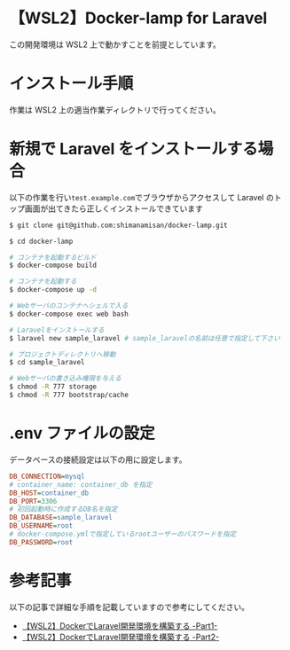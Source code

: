 # 【WSL2】Docker-lamp for Laravel

この開発環境は WSL2 上で動かすことを前提としています。

# インストール手順

作業は WSL2 上の適当作業ディレクトリで行ってください。

# 新規で Laravel をインストールする場合

以下の作業を行い`test.example.com`でブラウザからアクセスして Laravel のトップ画面が出てきたら正しくインストールできています

```bash
$ git clone git@github.com:shimanamisan/docker-lamp.git

$ cd docker-lamp

# コンテナを起動するビルド
$ docker-compose build

# コンテナを起動する
$ docker-compose up -d

# Webサーバのコンテナへシェルで入る
$ docker-compose exec web bash

# Laravelをインストールする
$ laravel new sample_laravel # sample_laravelの名前は任意で指定して下さい

# プロジェクトディレクトリへ移動
$ cd sample_laravel

# Webサーバの書き込み権限を与える
$ chmod -R 777 storage
$ chmod -R 777 bootstrap/cache
```

# .env ファイルの設定

データベースの接続設定は以下の用に設定します。

```ini
DB_CONNECTION=mysql
# container_name: container_db を指定
DB_HOST=container_db
DB_PORT=3306
# 初回起動時に作成するDB名を指定
DB_DATABASE=sample_laravel
DB_USERNAME=root
# docker-compose.ymlで指定しているrootユーザーのパスワードを指定
DB_PASSWORD=root
```

# 参考記事

以下の記事で詳細な手順を記載していますので参考にしてください。

- [【WSL2】DockerでLaravel開発環境を構築する -Part1-](https://blog.hn-pgtech.com/2021-10-02/)
- [【WSL2】DockerでLaravel開発環境を構築する -Part2-](https://blog.hn-pgtech.com/2021-10-09/)